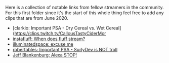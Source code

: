 Here is a collection of notable links from fellow streamers in the community. For this first folder since it's the start of this whole thing feel free to add any clips that are from June 2020.

- [clarkio: Important PSA - Dry Cereal vs. Wet Cereal](https://clips.twitch.tv/CallousTastyCiderMor
- [instafluff: When does fluff stream?](https://clips.twitch.tv/DepressedJazzyLemurNerfBlueBlaster)
- [illuminatedspace: excuse me](https://clips.twitch.tv/ObliviousFastThymeImGlitch)
- [robertables: Important PSA - SurlyDev is NOT  troll](https://clips.twitch.tv/SpineySmoothIcecreamBCouch)
- [Jeff Blankenburg: Alexa STOP!](https://clips.twitch.tv/CrepuscularSuspiciousAsteriskFunRun)
